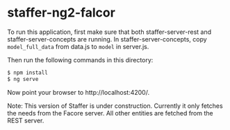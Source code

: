 # staffer-ng2-falcor

To run this application, first make sure that both staffer-server-rest and staffer-server-concepts are running. In staffer-server-concepts, copy `model_full_data` from data.js to `model` in server.js.

Then run the following commands in this directory:

```bash
$ npm install
$ ng serve
```

Now point your browser to http://localhost:4200/.

Note: This version of Staffer is under construction. Currently it only fetches the needs from the Facore server. All other entities are fetched from the REST server.
